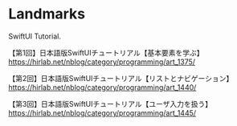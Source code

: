 # Landmarks
SwiftUI Tutorial.

【第1回】日本語版SwiftUIチュートリアル【基本要素を学ぶ】
https://hirlab.net/nblog/category/programming/art_1375/

【第2回】日本語版SwiftUIチュートリアル【リストとナビゲーション】 
https://hirlab.net/nblog/category/programming/art_1440/

【第3回】日本語版SwiftUIチュートリアル【ユーザ入力を扱う】 
https://hirlab.net/nblog/category/programming/art_1445/
